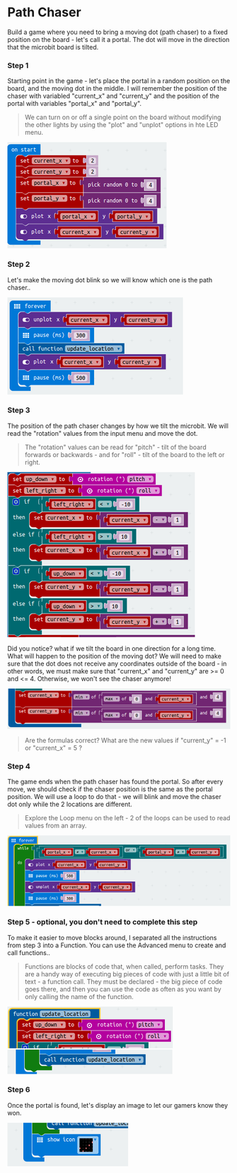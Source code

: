 # Path Chaser

Build a game where you need to bring a moving dot (path chaser) to a fixed position on the board - let's call it a portal. The dot will move in the direction that the microbit board is tilted.

### Step 1
Starting point in the game - let's place the portal in a random position on the board, and the moving dot in the middle. I will remember the position of the chaser with variabled "current_x" and "current_y" and the position of the portal with variables "portal_x" and "portal_y".
> We can turn on or off a single point on the board without modifying the other lights by using the "plot" and "unplot" options in hte LED menu.

![set portal and chaser position](/Instructions/PathChaser/images/Setup_portal_chaser.png)

### Step 2
Let's make the moving dot blink so we will know which one is the path chaser..

![blink chaser](/Instructions/PathChaser/images/Blinking_chaser.png)

### Step 3
The position of the path chaser changes by how we tilt the microbit. We will read the "rotation" values from the input menu and move the dot.
> The "rotation" values can be read for "pitch" - tilt of the board forwards or backwards - and for "roll" - tilt of the board to the left or right.

![change chanser location](/Instructions/PathChaser/images/Change_current_location.png)

Did you notice? what if we tilt the board in one direction for a long time. What will happen to the position of the moving dot?
We will need to make sure that the dot does not receive any coordinates outside of the board - in other words, we must make sure that "current_x" and "current_y" are >= 0 and <= 4. Otherwise, we won't see the chaser anymore!

![chaser location with limits](/Instructions/PathChaser/images/Location_limits.png)

> Are the formulas correct? What are the new values if "current_y" = -1 or "current_x" = 5 ?

### Step 4
The game ends when the path chaser has found the portal. So after every move, we should check if the chaser position is the same as the portal position. We will use a loop to do that - we will blink and move the chaser dot only while the 2 locations are different.
> Explore the Loop menu on the left - 2 of the loops can be used to read values from an array.

![check portal found](/Instructions/PathChaser/images/Condition_end.png)

### Step 5 - optional, you don't need to complete this step
To make it easier to move blocks around, I separated all the instructions from step 3 into a Function. You can use the Advanced menu to create and call functions..
> Functions are blocks of code that, when called, perform tasks. They are a handy way of executing big pieces of code with just a little bit of text - a function call. They must be declared - the big piece of code goes there, and then you can use the code as often as you want by only calling the name of the function.

![function declaration](/Instructions/PathChaser/images/Funct_declare.png)
![function call](/Instructions/PathChaser/images/Funct_call.png)

### Step 6
Once the portal is found, let's display an image to let our gamers know they won.

![game end](/Instructions/PathChaser/images/Game_end.png)



